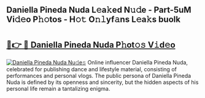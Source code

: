 ## Daniella Pineda Nuda L𝚎a𝚔ed N𝚞𝚍e - Part-5uM Vi𝚍𝚎o P𝚑𝚘tos - H𝚘𝚝 O𝚗𝚕yf𝚊ns L𝚎a𝚔s buolk

# <h2><a href="http://kfejsuo.oniu.top/?m=Daniella+Pineda+Nuda">🔗👉 🔴 Daniella Pineda Nuda P𝚑ot𝚘𝚜 V𝚒d𝚎o</a></h2>

[![Daniella Pineda Nuda Nu𝚍e𝚜](https://i.imgur.com/0qMVB7G.gif)](http://kfejsuo.oniu.top/?m=Daniella+Pineda+Nuda)
Online influencer Daniella Pineda Nuda, celebrated for publishing dance and lifestyle material, consisting of performances and personal vlogs. The public persona of Daniella Pineda Nuda is defined by its openness and sincerity, but the hidden aspects of his personal life remain a tantalizing enigma.  

